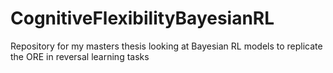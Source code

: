 # CognitiveFlexibilityBayesianRL
Repository for my masters thesis looking at Bayesian RL models to replicate the ORE in reversal learning tasks
